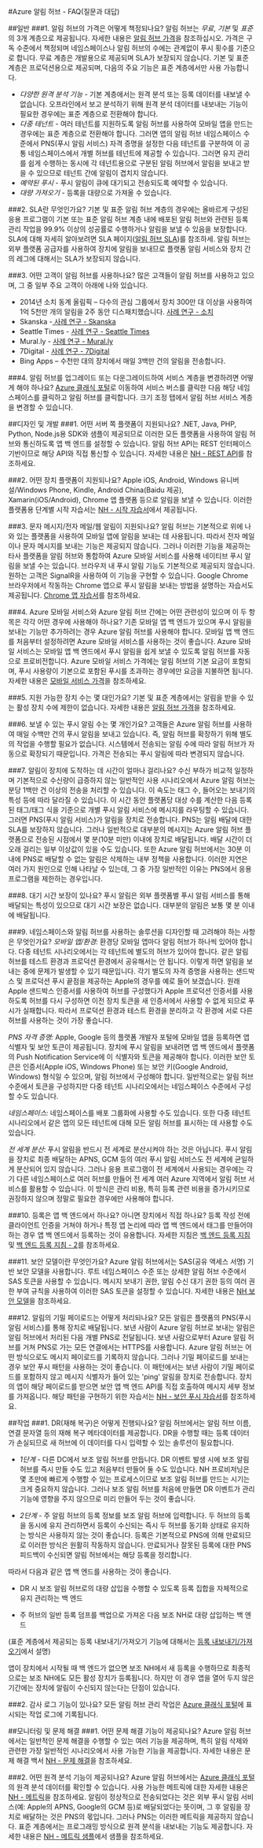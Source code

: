 <properties
	pageTitle="Azure 알림 허브 - FAQ(질문과 대답)"
	description="알림 허브에서 솔루션을 디자인/구현하는 방법과 관련한 FAQ"
	services="notification-hubs"
	documentationCenter="mobile"
	authors="wesmc7777"
	manager="dwrede"
	editor="" />

<tags
	ms.service="notification-hubs"
	ms.workload="mobile"
	ms.tgt_pltfrm="mobile-multiple"
	ms.devlang="multiple"
	ms.topic="article"
	ms.date="11/25/2015" 
	ms.author="wesmc" />

#Azure 알림 허브 - FAQ(질문과 대답)

##일반
###1\. 알림 허브의 가격은 어떻게 책정되나요?
알림 허브는 *무료*, *기본* 및 *표준*의 3개 계층으로 제공됩니다. 자세한 내용은 [알림 허브 가격]을 참조하십시오. 가격은 구독 수준에서 책정되며 네임스페이스나 알림 허브의 수에는 관계없이 푸시 횟수를 기준으로 합니다. 무료 계층은 개발용으로 제공되며 SLA가 보장되지 않습니다. 기본 및 표준 계층은 프로덕션용으로 제공되며, 다음의 주요 기능은 표준 계층에서만 사용 가능합니다.

- *다양한 원격 분석 기능* - 기본 계층에서는 원격 분석 또는 등록 데이터를 내보낼 수 없습니다. 오프라인에서 보고 분석하기 위해 원격 분석 데이터를 내보내는 기능이 필요한 경우에는 표준 계층으로 전환해야 합니다.
- *다중 테넌트* - 여러 테넌트를 지원하도록 알림 허브를 사용하여 모바일 앱을 만드는 경우에는 표준 계층으로 전환해야 합니다. 그러면 앱의 알림 허브 네임스페이스 수준에서 PNS(푸시 알림 서비스) 자격 증명을 설정한 다음 테넌트를 구분하여 이 공통 네임스페이스에서 개별 허브를 테넌트에 제공할 수 있습니다. 그러면 유지 관리를 쉽게 수행하는 동시에 각 테넌트용으로 구분된 알림 허브에서 알림을 보내고 받을 수 있으므로 테넌트 간에 알림이 겹치지 않습니다.
- *예약된 푸시* - 푸시 알림이 큐에 대기되고 전송되도록 예약할 수 있습니다.
- *대량 가져오기* - 등록을 대량으로 가져올 수 있습니다.

###2\. SLA란 무엇인가요?
기본 및 표준 알림 허브 계층의 경우에는 올바르게 구성된 응용 프로그램이 기본 또는 표준 알림 허브 계층 내에 배포된 알림 허브와 관련된 등록 관리 작업을 99.9% 이상의 성공률로 수행하거나 알림을 보낼 수 있음을 보장합니다. SLA에 대해 자세히 알아보려면 SLA 페이지([알림 허브 SLA])를 참조하세. 알림 허브는 외부 플랫폼 공급자를 사용하여 장치에 알림을 보내므로 플랫폼 알림 서비스와 장치 간의 레그에 대해서는 SLA가 보장되지 않습니다.

###3\. 어떤 고객이 알림 허브를 사용하나요?
많은 고객들이 알림 허브를 사용하고 있으며, 그 중 일부 주요 고객이 아래에 나와 있습니다.

* 2014년 소치 동계 올림픽 – 다수의 관심 그룹에서 장치 300만 대 이상을 사용하여 1억 5천만 개의 알림을 2주 동안 디스패치했습니다. [사례 연구 - 소치]
* Skanska -[ 사례 연구 - Skanska]
* Seattle Times - [사례 연구 - Seattle Times]
* Mural.ly - [사례 연구 - Mural.ly]
* 7Digital - [사례 연구 - 7Digital]
* Bing Apps – 수천만 대의 장치에서 매일 3백만 건의 알림을 전송합니다.

###4\. 알림 허브를 업그레이드 또는 다운그레이드하여 서비스 계층을 변경하려면 어떻게 해야 하나요?
[Azure 클래식 포털]로 이동하여 서비스 버스를 클릭한 다음 해당 네임스페이스를 클릭하고 알림 허브를 클릭합니다. 크기 조정 탭에서 알림 허브 서비스 계층을 변경할 수 있습니다.

##디자인 및 개발
###1\. 어떤 서버 쪽 플랫폼이 지원되나요?
.NET, Java, PHP, Python, Node.js용 SDK와 샘플이 제공되므로 이러한 모든 플랫폼을 사용하여 알림 허브와 통신하도록 앱 백 엔드를 설정할 수 있습니다. 알림 허브 API는 REST 인터페이스 기반이므로 해당 API와 직접 통신할 수 있습니다. 자세한 내용은 [NH - REST API]를 참조하세요.

###2\. 어떤 장치 플랫폼이 지원되나요?
Apple iOS, Android, Windows 유니버설/Windows Phone, Kindle, Android China(Baidu 제공), Xamarin(iOS/Android), Chrome 앱 플랫폼 등으로 알림을 보낼 수 있습니다. 이러한 플랫폼용 단계별 시작 자습서는 [NH - 시작 자습서]에서 제공됩니다.

###3\. 문자 메시지/전자 메일/웹 알림이 지원되나요?
알림 허브는 기본적으로 위에 나와 있는 플랫폼을 사용하여 모바일 앱에 알림을 보내는 데 사용됩니다. 따라서 전자 메일이나 문자 메시지를 보내는 기능은 제공되지 않습니다. 그러나 이러한 기능을 제공하는 타사 플랫폼을 알림 허브와 통합하여 Azure 모바일 서비스를 사용해 네이티브 푸시 알림을 보낼 수는 있습니다. 브라우저 내 푸시 알림 기능도 기본적으로 제공되지 않습니다. 원하는 고객은 SignalR을 사용하여 이 기능을 구현할 수 있습니다. Google Chrome 브라우저에서 작동하는 Chrome 앱으로 푸시 알림을 보내는 방법을 설명하는 자습서도 제공됩니다. [Chrome 앱 자습서]를 참조하세요.

###4\. Azure 모바일 서비스와 Azure 알림 허브 간에는 어떤 관련성이 있으며 이 두 항목은 각각 어떤 경우에 사용해야 하나요?
기존 모바일 앱 백 엔드가 있으며 푸시 알림을 보내는 기능만 추가하려는 경우 Azure 알림 허브를 사용해야 합니다. 모바일 앱 백 엔드를 처음부터 설정하려면 Azure 모바일 서비스를 사용하는 것이 좋습니다. Azure 모바일 서비스는 모바일 앱 백 엔드에서 푸시 알림을 쉽게 보낼 수 있도록 알림 허브를 자동으로 프로비전합니다. Azure 모바일 서비스 가격에는 알림 허브의 기본 요금이 포함되며, 푸시 사용량이 기본으로 포함된 푸시를 초과하는 경우에만 요금을 지불하면 됩니다. 자세한 내용은 [모바일 서비스 가격]을 참조하세요.

###5\. 지원 가능한 장치 수는 몇 대인가요?
기본 및 표준 계층에서는 알림을 받을 수 있는 활성 장치 수에 제한이 없습니다. 자세한 내용은 [알림 허브 가격]을 참조하세요.

###6\. 보낼 수 있는 푸시 알림 수는 몇 개인가요?
고객들은 Azure 알림 허브를 사용하여 매일 수백만 건의 푸시 알림을 보내고 있습니다. 즉, 알림 허브를 확장하기 위해 별도의 작업을 수행할 필요가 없습니다. 시스템에서 전송되는 알림 수에 따라 알림 허브가 자동으로 확장되기 때문입니다. 가격은 전송되는 푸시 알림에 따라 변경되지 않습니다.

###7\. 알림이 장치에 도착하는 데 시간이 얼마나 걸리나요?
수신 부하가 비교적 일정하며 기본적으로 수신량이 급증하지 않는 일반적인 사용 시나리오에서 Azure 알림 허브는 분당 1백만 건 이상의 전송을 처리할 수 있습니다. 이 속도는 태그 수, 들어오는 보내기의 특성 등에 따라 달라질 수 있습니다. 이 시간 동안 플랫폼당 대상 수를 계산한 다음 등록된 태그/태그 식을 기준으로 개별 푸시 알림 서비스에 메시지를 라우팅할 수 있습니다. 그러면 PNS(푸시 알림 서비스)가 알림을 장치로 전송합니다. PNS는 알림 배달에 대한 SLA를 보장하지 않습니다. 그러나 일반적으로 대부분의 메시지는 Azure 알림 허브 플랫폼으로 전송된 시점에서 몇 분(10분 미만) 이내에 장치로 배달됩니다. 배달 시간이 더 오래 걸리는 일부 이상값이 있을 수도 있습니다. 또한 Azure 알림 허브에서는 30분 이내에 PNS로 배달할 수 없는 알림은 삭제하는 내부 정책을 사용합니다. 이러한 지연은 여러 가지 원인으로 인해 나타날 수 있는데, 그 중 가장 일반적인 이유는 PNS에서 응용 프로그램을 제한하는 경우입니다.

###8\. 대기 시간 보장이 있나요?
푸시 알림은 외부 플랫폼별 푸시 알림 서비스를 통해 배달되는 특성이 있으므로 대기 시간 보장은 없습니다. 대부분의 알림은 보통 몇 분 이내에 배달됩니다.

###9\. 네임스페이스와 알림 허브를 사용하는 솔루션을 디자인할 때 고려해야 하는 사항은 무엇인가요?
*모바일 앱/환경:* 환경당 모바일 앱마다 알림 허브가 하나씩 있어야 합니다. 다중 테넌트 시나리오에서는 각 테넌트에 별도의 허브가 있어야 합니다. 같은 알림 허브를 테스트 환경과 프로덕션 환경에서 공유해서는 안 됩니다. 이렇게 하면 알림을 보내는 중에 문제가 발생할 수 있기 때문입니다. 각기 별도의 자격 증명을 사용하는 샌드박스 및 프로덕션 푸시 끝점을 제공하는 Apple의 경우를 예로 들어 보겠습니다. 원래 Apple 샌드박스 인증서를 사용하여 허브를 구성했다가 Apple 프로덕션 인증서를 사용하도록 허브를 다시 구성하면 이전 장치 토큰을 새 인증서에서 사용할 수 없게 되므로 푸시가 실패합니다. 따라서 프로덕션 환경과 테스트 환경을 분리하고 각 환경에 서로 다른 허브를 사용하는 것이 가장 좋습니다.

*PNS 자격 증명:* Apple, Google 등의 플랫폼 개발자 포털에 모바일 앱을 등록하면 앱 식별자 및 보안 토큰이 제공됩니다. 장치에 푸시 알림을 보내려면 앱 백 엔드에서 플랫폼의 Push Notification Service에 이 식별자와 토큰을 제공해야 합니다. 이러한 보안 토큰은 인증서(Apple iOS, Windows Phone) 또는 보안 키(Google Android, Windows) 형식일 수 있으며, 알림 허브에서 구성해야 합니다. 일반적으로는 알림 허브 수준에서 토큰을 구성하지만 다중 테넌트 시나리오에서는 네임스페이스 수준에서 구성할 수도 있습니다.

*네임스페이스:* 네임스페이스를 배포 그룹화에 사용할 수도 있습니다. 또한 다중 테넌트 시나리오에서 같은 앱의 모든 테넌트에 대해 모든 알림 허브를 표시하는 데 사용할 수도 있습니다.

*전 세계 분산:* 푸시 알림을 반드시 전 세계로 분산시켜야 하는 것은 아닙니다. 푸시 알림을 장치로 최종 배달하는 APNS, GCM 등의 여러 푸시 알림 서비스도 전 세계에 균일하게 분산되어 있지 않습니다. 그러나 응용 프로그램이 전 세계에서 사용되는 경우에는 각기 다른 네임스페이스로 여러 허브를 만들어 전 세계 여러 Azure 지역에서 알림 허브 서비스를 활용할 수 있습니다. 이 방식은 관리 비용, 특히 등록 관련 비용을 증가시키므로 권장하지 않으며 정말로 필요한 경우에만 사용해야 합니다.

###10\. 등록은 앱 백 엔드에서 하나요? 아니면 장치에서 직접 하나요?
등록 작성 전에 클라이언트 인증을 거쳐야 하거나 특정 앱 논리에 따라 앱 백 엔드에서 태그를 만들어야 하는 경우 앱 백 엔드에서 등록하는 것이 유용합니다. 자세한 지침은 [백 엔드 등록 지침] 및 [백 엔드 등록 지침 - 2]를 참조하세요.

###11\. 보안 모델이란 무엇인가요?
Azure 알림 허브에서는 SAS(공유 액세스 서명) 기반 보안 모델을 사용합니다. 루트 네임스페이스 수준 또는 상세한 알림 허브 수준에서 SAS 토큰을 사용할 수 있습니다. 메시지 보내기 권한, 알림 수신 대기 권한 등의 여러 권한 부여 규칙을 사용하여 이러한 SAS 토큰을 설정할 수 있습니다. 자세한 내용은 [NH 보안 모델]을 참조하세요.

###12\. 알림의 기밀 페이로드는 어떻게 처리되나요?
모든 알림은 플랫폼의 PNS(푸시 알림 서비스)를 통해 장치로 배달됩니다. 보낸 사람이 Azure 알림 허브로 보내는 알림은 알림 허브에서 처리된 다음 개별 PNS로 전달됩니다. 보낸 사람으로부터 Azure 알림 허브를 거쳐 PNS로 가는 모든 연결에서는 HTTPS를 사용합니다. Azure 알림 허브는 어떤 방식으로도 메시지 페이로드를 기록하지 않습니다. 그러나 기밀 페이로드를 보내는 경우 보안 푸시 패턴을 사용하는 것이 좋습니다. 이 패턴에서는 보낸 사람이 기밀 페이로드를 포함하지 않고 메시지 식별자가 들어 있는 'ping' 알림을 장치로 전송합니다. 장치의 앱이 해당 페이로드를 받으면 보안 앱 백 엔드 API를 직접 호출하여 메시지 세부 정보를 가져옵니다. 해당 패턴을 구현하기 위한 자습서는 [NH - 보안 푸시 자습서]를 참조하세요.

##작업
###1\. DR(재해 복구)은 어떻게 진행되나요?
알림 허브에서는 알림 허브 이름, 연결 문자열 등의 재해 복구 메타데이터를 제공합니다. DR을 수행할 때는 등록 데이터가 손실되므로 새 허브에 이 데이터를 다시 입력할 수 있는 솔루션이 필요합니다.

- *1단계* - 다른 DC에서 보조 알림 허브를 만듭니다. DR 이벤트 발생 시에 보조 알림 허브를 즉시 만들 수도 있고 처음부터 만들어 둘 수도 있습니다. NH 프로비저닝은 몇 초만에 빠르게 수행할 수 있는 프로세스이므로 보조 알림 허브를 만드는 시기는 크게 중요하지 않습니다. 그러나 보조 알림 허브를 처음에 만들면 DR 이벤트가 관리 기능에 영향을 주지 않으므로 미리 만들어 두는 것이 좋습니다.

- *2단계* - 주 알림 허브의 등록 정보를 보조 알림 허브에 입력합니다. 두 허브의 등록을 동시에 유지 관리하면서 등록이 수신되는 즉시 두 허브를 동기화 상태로 유지하는 방식은 사용하지 않는 것이 좋습니다. 등록은 기본적으로 PNS에 의해 만료되므로 이러한 방식은 원활히 작동하지 않습니다. 만료되거나 잘못된 등록에 대한 PNS 피드백이 수신되면 알림 허브에서는 해당 등록을 정리합니다.

따라서 다음과 같은 앱 백 엔드를 사용하는 것이 좋습니다.

- DR 시 보조 알림 허브로의 대량 삽입을 수행할 수 있도록 등록 집합을 자체적으로 유지 관리하는 백 엔드

- 주 허브의 일반 등록 덤프를 백업으로 가져온 다음 보조 NH로 대량 삽입하는 백 엔드

(표준 계층에서 제공되는 등록 내보내기/가져오기 기능에 대해서는 [등록 내보내기/가져오기]에서 설명)

앱이 장치에서 시작될 때 백 엔드가 없으면 보조 NH에서 새 등록을 수행하므로 최종적으로는 보조 NH에도 모든 활성 장치가 등록됩니다. 하지만 이 경우 앱을 열어 두지 않은 기간에는 장치에 알림이 수신되지 않는다는 단점이 있습니다.

###2\. 감사 로그 기능이 있나요?
모든 알림 허브 관리 작업은 [Azure 클래식 포털]에 표시되는 작업 로그에 기록됩니다.

##모니터링 및 문제 해결
###1\. 어떤 문제 해결 기능이 제공되나요?
Azure 알림 허브에서는 일반적인 문제 해결을 수행할 수 있는 여러 기능을 제공하며, 특히 알림 삭제와 관련한 가장 일반적인 시나리오에서 사용 가능한 기능을 제공합니다. 자세한 내용은 문제 해결 백서 [NH - 문제 해결]을 참조하세요.

###2\. 어떤 원격 분석 기능이 제공되나요?
Azure 알림 허브에서는 [Azure 클래식 포털]의 원격 분석 데이터를 확인할 수 있습니다. 사용 가능한 메트릭에 대한 자세한 내용은 [NH - 메트릭]을 참조하세요. 알림이 정상적으로 전송되었다는 것은 외부 푸시 알림 서비스(예: Apple의 APNS, Google의 GCM 등)로 배달되었다는 뜻이며, 그 후 알림을 장치로 배달하는 것은 PNS의 몫입니다. 그러나 PNS는 이러한 메트릭을 제공하지 않습니다. 표준 계층에서는 프로그래밍 방식으로 원격 분석을 내보내는 기능도 제공합니다. 자세한 내용은 [NH - 메트릭 샘플]에서 샘플을 참조하세요.

[Azure 클래식 포털]: https://manage.windowsazure.com
[알림 허브 가격]: http://azure.microsoft.com/pricing/details/notification-hubs/
[알림 허브 SLA]: http://azure.microsoft.com/support/legal/sla/
[사례 연구 - 소치]: https://customers.microsoft.com/Pages/CustomerStory.aspx?recid=7942
[ 사례 연구 - Skanska]: https://customers.microsoft.com/Pages/CustomerStory.aspx?recid=5847
[사례 연구 - Seattle Times]: https://customers.microsoft.com/Pages/CustomerStory.aspx?recid=8354
[사례 연구 - Mural.ly]: https://customers.microsoft.com/Pages/CustomerStory.aspx?recid=11592
[사례 연구 - 7Digital]: https://customers.microsoft.com/Pages/CustomerStory.aspx?recid=3684
[NH - REST API]: https://msdn.microsoft.com/library/azure/dn530746.aspx
[NH - 시작 자습서]: http://azure.microsoft.com/documentation/articles/notification-hubs-ios-get-started/
[Chrome 앱 자습서]: http://azure.microsoft.com/documentation/articles/notification-hubs-chrome-get-started/
[모바일 서비스 가격]: http://azure.microsoft.com/pricing/details/mobile-services/
[백 엔드 등록 지침]: https://msdn.microsoft.com/library/azure/dn743807.aspx
[백 엔드 등록 지침 - 2]: https://msdn.microsoft.com/library/azure/dn530747.aspx
[NH 보안 모델]: https://msdn.microsoft.com/library/azure/dn495373.aspx
[NH - 보안 푸시 자습서]: http://azure.microsoft.com/documentation/articles/notification-hubs-aspnet-backend-ios-secure-push/
[NH - 문제 해결]: http://azure.microsoft.com/documentation/articles/notification-hubs-diagnosing/
[NH - 메트릭]: https://msdn.microsoft.com/library/dn458822.aspx
[NH - 메트릭 샘플]: https://github.com/Azure/azure-notificationhubs-samples/tree/master/FetchNHTelemetryInExcel
[등록 내보내기/가져오기]: https://msdn.microsoft.com/library/dn790624.aspx

<!---HONumber=AcomDC_1217_2015-->